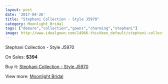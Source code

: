 ```yaml
---
layout: post
date: '2017-04-26'
title: "Stephani Collection - Style J5970"
category: Moonlight Bridal
tags: ["demure","collection","gowns","charming","stephani"]
image: http://www.idealgown.com/14966-thickbox_default/stephani-collection-style-j5970.jpg
---
```

Stephani Collection - Style J5970

On Sales: **$394**
<a href="https://www.idealgown.com/en/moonlight-bridal/6022-stephani-collection-style-j5970.html"><amp-img layout="responsive" width="600" height="600" src="//www.idealgown.com/14966-thickbox_default/stephani-collection-style-j5970.jpg" alt="Stephani Collection - Style J5970 0" /></a>
<a href="https://www.idealgown.com/en/moonlight-bridal/6022-stephani-collection-style-j5970.html"><amp-img layout="responsive" width="600" height="600" src="//www.idealgown.com/14967-thickbox_default/stephani-collection-style-j5970.jpg" alt="Stephani Collection - Style J5970 1" /></a>

Buy it: [Stephani Collection - Style J5970](https://www.idealgown.com/en/moonlight-bridal/6022-stephani-collection-style-j5970.html "Stephani Collection - Style J5970")

View more: [Moonlight Bridal](https://www.idealgown.com/en/89-moonlight-bridal "Moonlight Bridal")